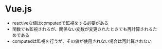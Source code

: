 # Vue.js

- reactiveな値はcomputedで監視をする必要がある
- 関数でも監視されるが、関係ない変数が変更されたときでも再計算されるためである
- computedは監視を行うが、その値が使用されない場合は再計算されない
